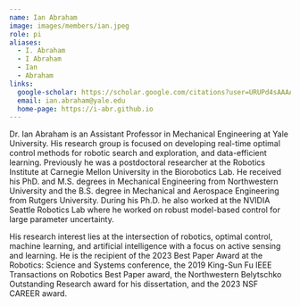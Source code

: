 ```yaml
---
name: Ian Abraham
image: images/members/ian.jpeg
role: pi
aliases:
  - I. Abraham
  - I Abraham
  - Ian
  - Abraham
links:
  google-scholar: https://scholar.google.com/citations?user=URUPd4sAAAAJ&hl=en
  email: ian.abraham@yale.edu
  home-page: https://i-abr.github.io
---
```


Dr. Ian Abraham is an Assistant Professor in Mechanical Engineering at Yale University. His research group is focused on developing real-time optimal control methods for robotic search and exploration, and data-efficient learning. Previously he was a postdoctoral researcher at the Robotics Institute at Carnegie Mellon University in the Biorobotics Lab. He received his PhD. and M.S. degrees in Mechanical Engineering from Northwestern University and the B.S. degree in Mechanical and Aerospace Engineering from Rutgers University. During his Ph.D. he also worked at the NVIDIA Seattle Robotics Lab where he worked on robust model-based control for large parameter uncertainty.

His research interest lies at the intersection of robotics, optimal control, machine learning, and artificial intelligence with a focus on active sensing and learning. He is the recipient of the 2023 Best Paper Award at the Robotics: Science and Systems conference, the 2019 King-Sun Fu IEEE Transactions on Robotics Best Paper award, the Northwestern Belytschko Outstanding Research award for his dissertation, and the 2023 NSF CAREER award.
